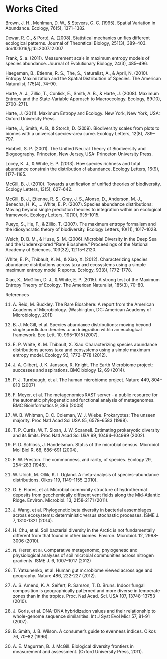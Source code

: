 # Works Cited

Brown, J. H., Mehlman, D. W., & Stevens, G. C. (1995). Spatial Variation in Abundance. Ecology, 76(5), 1371–1382. 

Dewar, R. C., & Porté, A. (2008). Statistical mechanics unifies different ecological patterns. Journal of Theoretical Biology, 251(3), 389–403. doi:10.1016/j.jtbi.2007.12.007

Frank, S. a. (2011). Measurement scale in maximum entropy models of species abundance. Journal of Evolutionary Biology, 24(3), 485–496. 

Haegeman, B., Etienne, R. S., The, S., Naturalist, A., & April, N. (2010). Entropy Maximization and the Spatial Distribution of Species. The American Naturalist, 175(4), 74–90. 

Harte, A. J., Zillio, T., Conlisk, E., Smith, A. B., & Harte, J. (2008). Maximum Entropy and the State-Variable Approach to Macroecology. Ecology, 89(10), 2700–2711.

Harte, J. (2011). Maximum Entropy and Ecology. New York, New York, USA: Oxford University Press.

Harte, J., Smith, A. B., & Storch, D. (2009). Biodiversity scales from plots to biomes with a universal species-area curve. Ecology Letters, 12(8), 789–797. 

Hubbell, S. P. (2001). The Unified Neutral Theory of Biodiversity and Biogeography. Princeton, New Jersey, USA: Princeton University Press.

Locey, K. J., & White, E. P. (2013). How species richness and total abundance constrain the distribution of abundance. Ecology Letters, 16(9), 1177–1185. 

McGill, B. J. (2010). Towards a unification of unified theories of biodiversity. Ecology Letters, 13(5), 627–642. 

McGill, B. J., Etienne, R. S., Gray, J. S., Alonso, D., Anderson, M. J., Benecha, H. K., … White, E. P. (2007). Species abundance distributions: Moving beyond single prediction theories to integration within an ecological framework. Ecology Letters, 10(10), 995–1015. 

Pueyo, S., He, F., & Zillio, T. (2007). The maximum entropy formalism and the idiosyncratic theory of biodiversity. Ecology Letters, 10(11), 1017–1028.

Welch, D. B. M., & Huse, S. M. (2006). Microbial Diversity in the Deep Sea and the Underexplored “Rare Biosphere.” Proceedings of the National Academy of Sciences, 103(32), 12115–12120.

White, E. P., Thibault, K. M., & Xiao, X. (2012). Characterizing species abundance distributions across taxa and ecosystems using a simple maximum entropy model R eports. Ecology, 93(8), 1772–1778.

Xiao, X., McGlinn, D. J., & White, E. P. (2015). A strong test of the Maximum Entropy Theory of Ecology. The American Naturalist, 185(3), 70–80. 



References11. A. Reid, M. Buckley. The Rare Biosphere: A report from the American Academy of Microbiology. (Washington, DC: American Academy of Microbiology, 2011)12. B. J. McGill, et al. Species abundance distributions: moving beyond single prediction 	theories to an integration within an ecological framework. Eco Lett. 10, 995–1015 (2007).13. E. P. White, K. M. Thibault, X. Xiao. Characterizing species abundance distributions 	across 	taxa and ecosystems using a simple maximum entropy model. Ecology 93, 1772–1778 	(2012).14. J. A. Gilbert, J. K. Jansson, R. Knight. The Earth Microbiome project: successes and aspirations. BMC biology 12, 69 (2014).15. P. J. Turnbaugh, et al. The human microbiome project. Nature 449, 804–810 (2007)16. F. Meyer, et al. The metagenomics RAST server - a public resource for the automatic phylogenetic and functional analysis of metagenomes. BMC Bioinformatics 9, 386 	(2008).25. W. B. Whitman, D. C. Coleman, W. J. Wiebe. Prokaryotes: The unseen majority. Proc 	Natl Acad Sci USA 95, 6578–6583 (1998).28. T. P. Curtis, W. T. Sloan, J. W. Scannell. Estimating prokaryotic diversity and its limits. 	Proc Natl Acad Sci USA 99, 10494–104999 (2002).31. P. D. Schloss, J. Handelsman. Status of the microbial census. Microbiol Mol Biol R. 68, 	686–691 (2004).32. F. W. Preston. The commonness, and rarity, of species. Ecology 29, 254–283 (1948).33. W. Ulrich, M. Ollik, K. I. Ugland. A meta-analysis of species–abundance distributions. 	Oikos 119, 1149–1155 (2010).34. G. E. Flores, et al. Microbial community structure of hydrothermal deposits from 	geochemically different vent fields along the Mid-Atlantic Ridge. Environ. Microbiol. 13, 	2158–2171 (2011).35. J. Wang, et al. Phylogenetic beta diversity in bacterial assemblages across ecosystems: 	deterministic versus stochastic processes. ISME J. 7, 1310-1321 (2014).36. H. Chu, et al. Soil bacterial diversity in the Arctic is not fundamentally different from that 	found in other biomes. Environ. Microbiol. 12, 2998–3006 (2010).37. N. Fierer, et al. Comparative metagenomic, phylogenetic and physiological analyses of soil 	microbial communities across nitrogen gradients. ISME J. 6, 1007–1017 (2012)38. T. Yatsunenko, et al. Human gut microbiome viewed across age and geography. Nature 486, 	222-227 (2012).
39. A. S. Amend, K. A. Seifert, R. Samson, T. D. Bruns. Indoor fungal composition is geographically patterned and more diverse in temperate zones than in the tropics. Proc. Natl Acad. Sci. USA 107, 13748–13753 (2010).40. J. Goris, et al. DNA–DNA hybridization values and their relationship to whole-genome 	sequence similarities. Int J Syst Evol Micr 57, 81–91 (2007).42. B. Smith, J. B. Wilson. A consumer’s guide to evenness indices. Oikos 76, 70–82 (1996).43. A. E. Magurran, B. J. McGill. Biological diversity frontiers in measurement and 	assessment. (Oxford University Press, 2011).